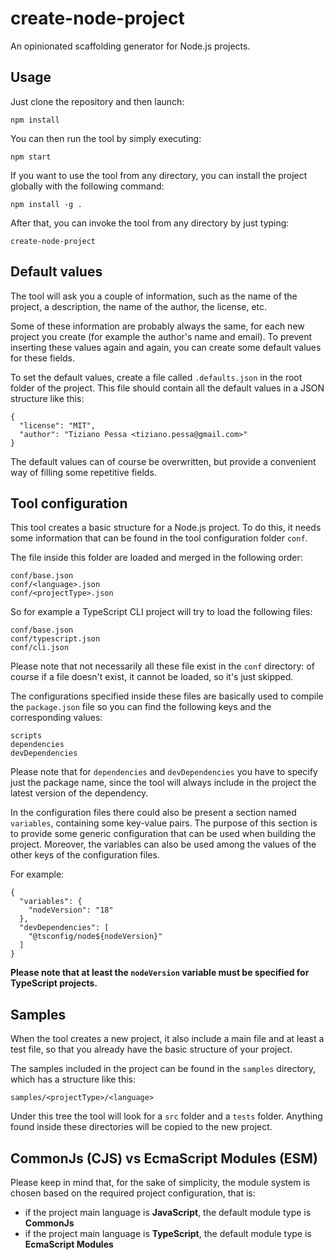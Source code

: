 # create-node-project

An opinionated scaffolding generator for Node.js projects.

## Usage

Just clone the repository and then launch:

`npm install`

You can then run the tool by simply executing:

`npm start`

If you want to use the tool from any directory, you can install the project globally with the following command:

`npm install -g .`

After that, you can invoke the tool from any directory by just typing:

`create-node-project`

## Default values

The tool will ask you a couple of information, such as the name of the project, a description, the name of the author, the license, etc.

Some of these information are probably always the same, for each new project you create (for example the author's name and email). To prevent inserting these values again and again, you can create some default values for these fields.

To set the default values, create a file called `.defaults.json` in the root folder of the project. This file should contain all the default values in a JSON structure like this:

```
{
  "license": "MIT",
  "author": "Tiziano Pessa <tiziano.pessa@gmail.com>"
}
```

The default values can of course be overwritten, but provide a convenient way of filling some repetitive fields.

## Tool configuration

This tool creates a basic structure for a Node.js project. To do this, it needs some information that can be found in the tool configuration folder `conf`.

The file inside this folder are loaded and merged in the following order:

```
conf/base.json
conf/<language>.json
conf/<projectType>.json
```

So for example a TypeScript CLI project will try to load the following files:

```
conf/base.json
conf/typescript.json
conf/cli.json
```

Please note that not necessarily all these file exist in the `conf` directory: of course if a file doesn't exist, it cannot be loaded, so it's just skipped.

The configurations specified inside these files are basically used to compile the `package.json` file so you can find the following keys and the corresponding values:

```
scripts
dependencies
devDependencies
```

Please note that for `dependencies` and `devDependencies` you have to specify just the package name, since the tool will always include in the project the latest version of the dependency.

In the configuration files there could also be present a section named `variables`, containing some key-value pairs. The purpose of this section is to provide some generic configuration that can be used when building the project. Moreover, the variables can also be used among the values of the other keys of the configuration files.

For example:

```
{
  "variables": {
    "nodeVersion": "18"
  },
  "devDependencies": [
    "@tsconfig/node${nodeVersion}"
  ]
}
```

**Please note that at least the `nodeVersion` variable must be specified for TypeScript projects.**

## Samples

When the tool creates a new project, it also include a main file and at least a test file, so that you already have the basic structure of your project.

The samples included in the project can be found in the `samples` directory, which has a structure like this:

`samples/<projectType>/<language>`

Under this tree the tool will look for a `src` folder and a `tests` folder. Anything found inside these directories will be copied to the new project.

## CommonJs (CJS) vs EcmaScript Modules (ESM)

Please keep in mind that, for the sake of simplicity, the module system is chosen based on the required project configuration, that is:

- if the project main language is **JavaScript**, the default module type is **CommonJs**
- if the project main language is **TypeScript**, the default module type is **EcmaScript Modules**
